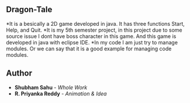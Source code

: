 ## Dragon-Tale

*It is a besically a 2D game developed in java. It has three functions Start, Help, and Quit.
*It is my 5th semester project, in this project due to some source issue I dont have boss character in this game. And this game is developed in java with eclipse IDE.
*In my code I am just try to manage modules. Or we can say that it is a good example for managing code modules.

## Author

* **Shubham Sahu** - *Whole Work*
* **R. Priyanka Reddy** - *Animation & Idea*
